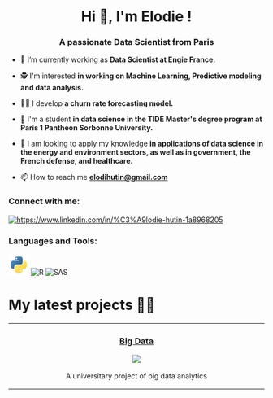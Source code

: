 <h1 align="center">Hi 👋, I'm Elodie !</h1>
<h3 align="center">A passionate Data Scientist from Paris</h3>

- 🔋 I’m currently working as **Data Scientist at Engie France.**

- 🕵️ I'm interested **in working on Machine Learning, Predictive modeling and data analysis.**

- 👨‍💻 I develop **a churn rate forecasting model.**

- 🌱 I'm a student **in data science in the TIDE Master's degree program at Paris 1 Panthéon Sorbonne University.**

- 🏩 I am looking to apply my knowledge **in applications of data science in the energy and environment sectors, as well as in government, the French defense, and healthcare.**

- 📫 How to reach me **elodihutin@gmail.com**

<h3 align="left">Connect with me:</h3>
<p align="left">
<a href="https://linkedin.com/in/élodie-hutin-1a8968205" target="blank"><img align="center" src="https://raw.githubusercontent.com/rahuldkjain/github-profile-readme-generator/master/src/images/icons/Social/linked-in-alt.svg" alt="https://www.linkedin.com/in/%C3%A9lodie-hutin-1a8968205" height="30" width="40" /></a>
  
</p>


### Languages and Tools:



<p align="left">
    <img src="https://raw.githubusercontent.com/devicons/devicon/master/icons/python/python-original.svg" alt="Python" width="40" height="40">
    <img src="https://upload.wikimedia.org/wikipedia/commons/1/1b/R_logo.svg" alt="R" width="40" height="40"/>
    <img src="https://upload.wikimedia.org/wikipedia/commons/1/10/SAS_logo_horiz.svg" alt="SAS" width="40" height="40"/>
  </a>
</p>


<!-- Projects -->
<h1 align="left">My latest projects 👨‍💻</h1>
<div align="left">
  <table>
        <tr>
            <td width="50%">
                <h3 align="center">
                    <a href="https://github.com/ElodieHutin/Big_Data" target="_blank" rel="noreferrer"> Big Data </a>
                </h3>
                <p align="center">
                   <a href="https://github.com/ElodieHutin/Big_Data" target="_blank" rel="noreferrer">  <img src="https://upload.wikimedia.org/wikipedia/commons/f/f3/Apache_Spark_logo.svg"> </a>
                    <p align="center">
                        A universitary project of big data analytics
